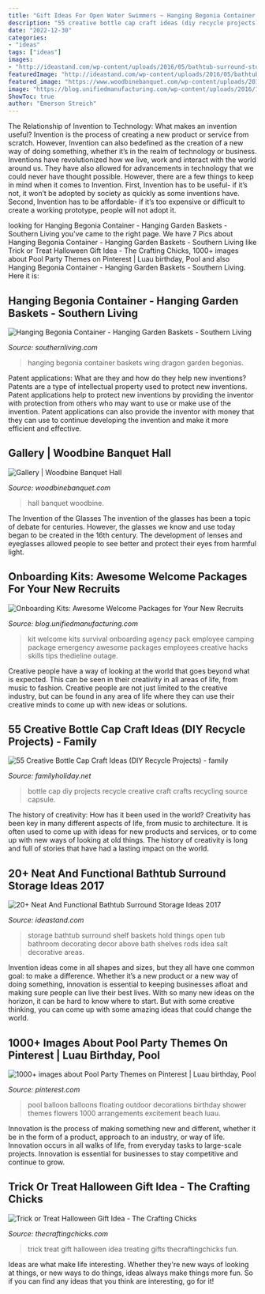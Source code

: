 ```yaml
---
title: "Gift Ideas For Open Water Swimmers ~ Hanging Begonia Container Baskets Wing Dragon Garden Begonias"
description: "55 creative bottle cap craft ideas (diy recycle projects)"
date: "2022-12-30"
categories:
- "ideas"
tags: ["ideas"]
images:
- "http://ideastand.com/wp-content/uploads/2016/05/bathtub-surround-storage/15-bathtub-surround-storage-ideas.jpg"
featuredImage: "http://ideastand.com/wp-content/uploads/2016/05/bathtub-surround-storage/15-bathtub-surround-storage-ideas.jpg"
featured_image: "https://www.woodbinebanquet.com/wp-content/uploads/2015/03/file-2.jpeg"
image: "https://blog.unifiedmanufacturing.com/wp-content/uploads/2016/11/a6ffa6020ea17bb3f413b179aeacb92e.jpg"
ShowToc: true
author: "Emerson Streich"
---
```



The Relationship of Invention to Technology: What makes an invention useful?
Invention is the process of creating a new product or service from scratch. However, Invention can also bedefined as the creation of a new way of doing something, whether it’s in the realm of technology or business. Inventions have revolutionized how we live, work and interact with the world around us. They have also allowed for advancements in technology that we could never have thought possible. 
However, there are a few things to keep in mind when it comes to Invention. First, Invention has to be useful- if it’s not, it won’t be adopted by society as quickly as some inventions have. Second, Invention has to be affordable- if it’s too expensive or difficult to create a working prototype, people will not adopt it.

	

		
looking for Hanging Begonia Container - Hanging Garden Baskets - Southern Living you've came to the right page. We have 7 Pics about Hanging Begonia Container - Hanging Garden Baskets - Southern Living like Trick or Treat Halloween Gift Idea - The Crafting Chicks, 1000+ images about Pool Party Themes on Pinterest | Luau birthday, Pool and also Hanging Begonia Container - Hanging Garden Baskets - Southern Living. Here it is:
		
    
## Hanging Begonia Container - Hanging Garden Baskets - Southern Living

<img loading=lazy src="http://img1.southernliving.timeinc.net/sites/default/files/styles/story_card_hero/public/image/2016/05/main/hanging-begonias-dichondra-051146574.jpg?itok=do8Z6kpq" onerror="this.onerror=null;this.src='https://tse1.mm.bing.net/th?id=OIP.2ZmsgbehAM4sLKF6mofY3AHaEK&amp;pid=15.1';" alt="Hanging Begonia Container - Hanging Garden Baskets - Southern Living">

_Source: southernliving.com_

>hanging begonia container baskets wing dragon garden begonias. 

	

Patent applications: What are they and how do they help new inventions?
Patents are a type of intellectual property used to protect new inventions. Patent applications help to protect new inventions by providing the inventor with protection from others who may want to use or make use of the invention. Patent applications can also provide the inventor with money that they can use to continue developing the invention and make it more efficient and effective.

    
## Gallery | Woodbine Banquet Hall

<img loading=lazy src="https://www.woodbinebanquet.com/wp-content/uploads/2015/03/file-2.jpeg" onerror="this.onerror=null;this.src='https://tse3.mm.bing.net/th?id=OIP.l0gLDVMoWZZwtld-hn249AHaHa&amp;pid=15.1';" alt="Gallery | Woodbine Banquet Hall">

_Source: woodbinebanquet.com_

>hall banquet woodbine. 

	

The Invention of the Glasses
The invention of the glasses has been a topic of debate for centuries. However, the glasses we know and use today began to be created in the 16th century. The development of lenses and eyeglasses allowed people to see better and protect their eyes from harmful light.

    
## Onboarding Kits: Awesome Welcome Packages For Your New Recruits

<img loading=lazy src="https://blog.unifiedmanufacturing.com/wp-content/uploads/2016/11/a6ffa6020ea17bb3f413b179aeacb92e.jpg" onerror="this.onerror=null;this.src='https://tse2.mm.bing.net/th?id=OIP.Mpsr0uhuNMVjwoEvUYIwtwAAAA&amp;pid=15.1';" alt="Onboarding Kits: Awesome Welcome Packages for Your New Recruits">

_Source: blog.unifiedmanufacturing.com_

>kit welcome kits survival onboarding agency pack employee camping package emergency awesome packages employees creative hacks skills tips thedieline outage. 

	

Creative people have a way of looking at the world that goes beyond what is expected. This can be seen in their creativity in all areas of life, from music to fashion. Creative people are not just limited to the creative industry, but can be found in any area of life where they can use their creative minds to come up with new ideas or solutions.

    
## 55 Creative Bottle Cap Craft Ideas (DIY Recycle Projects) - Family

<img loading=lazy src="http://www.familyholiday.net/wp-content/uploads/2016/08/Creative-Bottle-Cap-Craft-Ideas-DIY-Recycle-Projects-1.jpg" onerror="this.onerror=null;this.src='https://tse1.mm.bing.net/th?id=OIP.4fOguDGdp5sX7a_tn4-1OAHaJ3&amp;pid=15.1';" alt="55 Creative Bottle Cap Craft Ideas (DIY Recycle Projects) - family">

_Source: familyholiday.net_

>bottle cap diy projects recycle creative craft crafts recycling source capsule. 

	

The history of creativity: How has it been used in the world?
Creativity has been key in many different aspects of life, from music to architecture. It is often used to come up with ideas for new products and services, or to come up with new ways of looking at old things. The history of creativity is long and full of stories that have had a lasting impact on the world.

    
## 20+ Neat And Functional Bathtub Surround Storage Ideas 2017

<img loading=lazy src="http://ideastand.com/wp-content/uploads/2016/05/bathtub-surround-storage/15-bathtub-surround-storage-ideas.jpg" onerror="this.onerror=null;this.src='https://tse1.mm.bing.net/th?id=OIP.eBKL52ZkzFeBAbwsMnAtRgHaJ4&amp;pid=15.1';" alt="20+ Neat And Functional Bathtub Surround Storage Ideas 2017">

_Source: ideastand.com_

>storage bathtub surround shelf baskets hold things open tub bathroom decorating decor above bath shelves rods idea salt decorative areas. 

	

Invention ideas come in all shapes and sizes, but they all have one common goal: to make a difference. Whether it’s a new product or a new way of doing something, innovation is essential to keeping businesses afloat and making sure people can live their best lives. With so many new ideas on the horizon, it can be hard to know where to start. But with some creative thinking, you can come up with some amazing ideas that could change the world.

    
## 1000+ Images About Pool Party Themes On Pinterest | Luau Birthday, Pool

<img loading=lazy src="http://media-cache-ec0.pinimg.com/originals/bf/42/1a/bf421a4e787d2604ee50ed62ce084593.jpg" onerror="this.onerror=null;this.src='https://tse2.mm.bing.net/th?id=OIP.v5nv90IYP_1J2ZLIMBMZ-QHaF4&amp;pid=15.1';" alt="1000+ images about Pool Party Themes on Pinterest | Luau birthday, Pool">

_Source: pinterest.com_

>pool balloon balloons floating outdoor decorations birthday shower themes flowers 1000 arrangements excitement beach luau. 

	

Innovation is the process of making something new and different, whether it be in the form of a product, approach to an industry, or way of life. Innovation occurs in all walks of life, from everyday tasks to large-scale projects. Innovation is essential for businesses to stay competitive and continue to grow.

    
## Trick Or Treat Halloween Gift Idea - The Crafting Chicks

<img loading=lazy src="https://thecraftingchicks.com/wp-content/uploads/2017/09/Trick-or-Treat-Hallowen-Gift-Idea.png" onerror="this.onerror=null;this.src='https://tse1.mm.bing.net/th?id=OIP.lmDZr_VAcKc_yF3WyF7ckwHaRT&amp;pid=15.1';" alt="Trick or Treat Halloween Gift Idea - The Crafting Chicks">

_Source: thecraftingchicks.com_

>trick treat gift halloween idea treating gifts thecraftingchicks fun. 

	

Ideas are what make life interesting. Whether they're new ways of looking at things, or new ways to do things, ideas always make things more fun. So if you can find any ideas that you think are interesting, go for it!

